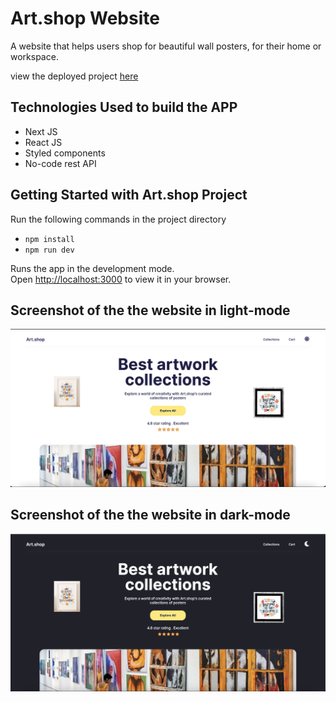 # Art.shop Website
A website that helps users shop for beautiful wall posters, for their home or workspace.

view the deployed project [here](https://my-art-shop.vercel.app/)


## Technologies Used to build the APP
- Next JS
- React JS
- Styled components
- No-code rest API


## Getting Started with Art.shop Project
Run the following commands in the project directory

- `npm install`
- `npm run dev`


Runs the app in the development mode.\
Open [http://localhost:3000](http://localhost:3000) to view it in your browser.


## Screenshot of the the website in light-mode
![Art.shop in Light Mode](https://github.com/mzoyinda/ArtShop/blob/main/public/lightmode.png)


## Screenshot of the the website in dark-mode
![Art.shop in Dark Mode](https://github.com/mzoyinda/ArtShop/blob/main/public/darkmode.png)
